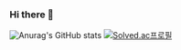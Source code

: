 ### Hi there 👋

![Anurag's GitHub stats](https://github-readme-stats.vercel.app/api?username=rtaeho&show_icons=true&theme=transparent)
[![Solved.ac프로필](http://mazassumnida.wtf/api/generate_badge?boj={ryou0920})](https://solved.ac/{ryou0920})

<!--
**rtaeho/rtaeho** is a ✨ _special_ ✨ repository because its `README.md` (this file) appears on your GitHub profile.

Here are some ideas to get you started:

- 🔭 I’m currently working on ...
- 🌱 I’m currently learning ...
- 👯 I’m looking to collaborate on ...
- 🤔 I’m looking for help with ...
- 💬 Ask me about ...
- 📫 How to reach me: ...
- 😄 Pronouns: ...
- ⚡ Fun fact: ...
-->
